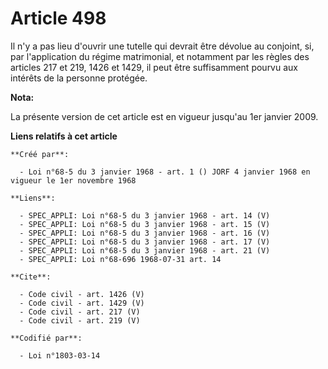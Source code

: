 # Article 498

Il n'y a pas lieu d'ouvrir une tutelle qui devrait être dévolue au conjoint, si, par l'application du régime matrimonial, et
notamment par les règles des articles 217 et 219, 1426 et 1429, il peut être suffisamment pourvu aux intérêts de la personne
protégée.

**Nota:**

La présente version de cet article est en vigueur jusqu'au 1er janvier 2009.

**Liens relatifs à cet article**

	**Créé par**:

	  - Loi n°68-5 du 3 janvier 1968 - art. 1 () JORF 4 janvier 1968 en vigueur le 1er novembre 1968

	**Liens**:

	  - SPEC_APPLI: Loi n°68-5 du 3 janvier 1968 - art. 14 (V)
	  - SPEC_APPLI: Loi n°68-5 du 3 janvier 1968 - art. 15 (V)
	  - SPEC_APPLI: Loi n°68-5 du 3 janvier 1968 - art. 16 (V)
	  - SPEC_APPLI: Loi n°68-5 du 3 janvier 1968 - art. 17 (V)
	  - SPEC_APPLI: Loi n°68-5 du 3 janvier 1968 - art. 21 (V)
	  - SPEC_APPLI: Loi n°68-696 1968-07-31 art. 14

	**Cite**:

	  - Code civil - art. 1426 (V)
	  - Code civil - art. 1429 (V)
	  - Code civil - art. 217 (V)
	  - Code civil - art. 219 (V)

	**Codifié par**:

	  - Loi n°1803-03-14
